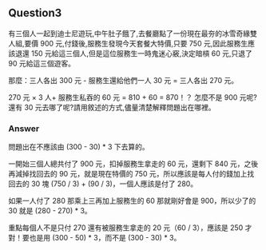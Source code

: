 ## Question3

有三個人一起到迪士尼遊玩,中午肚子餓了,去餐廳點了一份現在最夯的冰雪奇緣雙人組,要價 900 元,付錢後,服務生發現今天套餐大特價,只要 750 元,因此服務生應該退還 150 元給這三個人,但是這位服務生一時鬼迷心竅,決定暗槓 60 元,只退了 90 元給這三個遊客。

那麼：三人各出 300 元 - 服務生還給他們一人 30 元 = 三人各出 270 元。

270 元 × 3 人+ 服務生私吞的 60 元 = 810 + 60 = 870！？ 怎麼不是 900 元呢?還有 30 元去哪了呢?請用敘述的方式,儘量清楚解釋問題出在哪裡。

### Answer

問題出在不應該由 (300 - 30) * 3 下去算的。

一開始三個人總共付了 900 元，扣掉服務生拿走的 60 元，還剩下 840 元，之後再減掉找回去的 90 元，就是現在特價的 750 元，所以應該是每人付的錢加上找回去的 30 塊 (750 / 3) + (90 / 3)，一個人應該是付了 280。

如果一人付了 280 那乘上三再加上服務生的 60 那就剛好會是 900，所以少了的 30 就是 (280 - 270) * 3。

重點每個人不是只付 270 還有被服務生拿走的 20 元（60 / 3），應該是 250 才對！要也是用 (300 - 50) * 3，而不是 (300 - 30) * 3。
